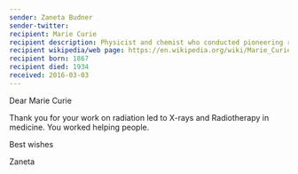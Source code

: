 ```yaml
---
sender: Zaneta Budner
sender-twitter: 
recipient: Marie Curie
recipient description: Physicist and chemist who conducted pioneering research into radioactivity
recipient wikipedia/web page: https://en.wikipedia.org/wiki/Marie_Curie
recipient born: 1867
recipient died: 1934
received: 2016-03-03
---
```


Dear Marie Curie

Thank you for your work on radiation led to X-rays and Radiotherapy in medicine. You worked helping people.

Best wishes

Zaneta